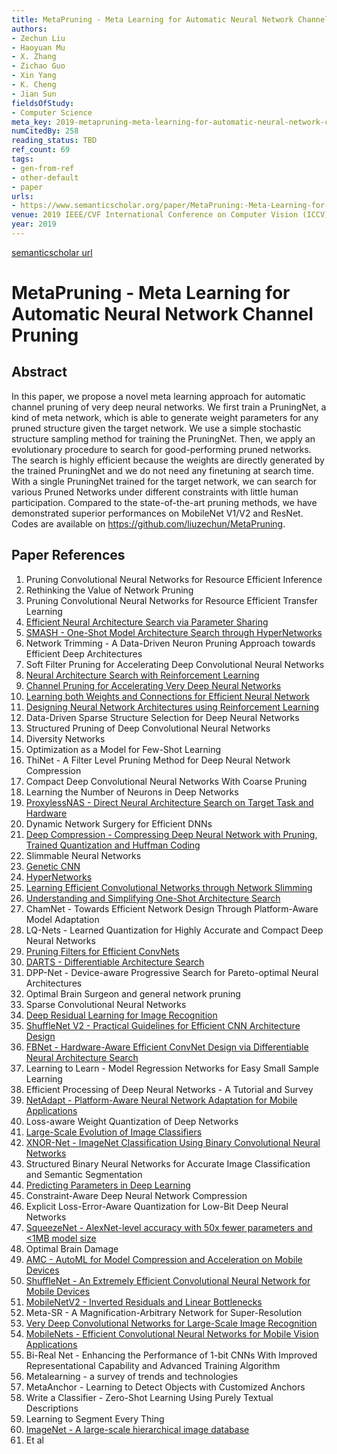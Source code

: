 ```yaml
---
title: MetaPruning - Meta Learning for Automatic Neural Network Channel Pruning
authors:
- Zechun Liu
- Haoyuan Mu
- X. Zhang
- Zichao Guo
- Xin Yang
- K. Cheng
- Jian Sun
fieldsOfStudy:
- Computer Science
meta_key: 2019-metapruning-meta-learning-for-automatic-neural-network-channel-pruning
numCitedBy: 258
reading_status: TBD
ref_count: 69
tags:
- gen-from-ref
- other-default
- paper
urls:
- https://www.semanticscholar.org/paper/MetaPruning:-Meta-Learning-for-Automatic-Neural-Liu-Mu/bd3df472bc848083068a76e9ce2b2ab49543dc78?sort=total-citations
venue: 2019 IEEE/CVF International Conference on Computer Vision (ICCV)
year: 2019
---
```


[semanticscholar url](https://www.semanticscholar.org/paper/MetaPruning:-Meta-Learning-for-Automatic-Neural-Liu-Mu/bd3df472bc848083068a76e9ce2b2ab49543dc78?sort=total-citations)

# MetaPruning - Meta Learning for Automatic Neural Network Channel Pruning

## Abstract

In this paper, we propose a novel meta learning approach for automatic channel pruning of very deep neural networks. We first train a PruningNet, a kind of meta network, which is able to generate weight parameters for any pruned structure given the target network. We use a simple stochastic structure sampling method for training the PruningNet. Then, we apply an evolutionary procedure to search for good-performing pruned networks. The search is highly efficient because the weights are directly generated by the trained PruningNet and we do not need any finetuning at search time. With a single PruningNet trained for the target network, we can search for various Pruned Networks under different constraints with little human participation. Compared to the state-of-the-art pruning methods, we have demonstrated superior performances on MobileNet V1/V2 and ResNet. Codes are available on https://github.com/liuzechun/MetaPruning.

## Paper References

1. Pruning Convolutional Neural Networks for Resource Efficient Inference
2. Rethinking the Value of Network Pruning
3. Pruning Convolutional Neural Networks for Resource Efficient Transfer Learning
4. [Efficient Neural Architecture Search via Parameter Sharing](2018-efficient-neural-architecture-search-via-parameter-sharing.md)
5. [SMASH - One-Shot Model Architecture Search through HyperNetworks](2018-smash-one-shot-model-architecture-search-through-hypernetworks.md)
6. Network Trimming - A Data-Driven Neuron Pruning Approach towards Efficient Deep Architectures
7. Soft Filter Pruning for Accelerating Deep Convolutional Neural Networks
8. [Neural Architecture Search with Reinforcement Learning](2017-neural-architecture-search-with-reinforcement-learning.md)
9. [Channel Pruning for Accelerating Very Deep Neural Networks](2017-channel-pruning-for-accelerating-very-deep-neural-networks.md)
10. [Learning both Weights and Connections for Efficient Neural Network](2015-learning-both-weights-and-connections-for-efficient-neural-network.md)
11. [Designing Neural Network Architectures using Reinforcement Learning](2017-designing-neural-network-architectures-using-reinforcement-learning.md)
12. Data-Driven Sparse Structure Selection for Deep Neural Networks
13. Structured Pruning of Deep Convolutional Neural Networks
14. Diversity Networks
15. Optimization as a Model for Few-Shot Learning
16. ThiNet - A Filter Level Pruning Method for Deep Neural Network Compression
17. Compact Deep Convolutional Neural Networks With Coarse Pruning
18. Learning the Number of Neurons in Deep Networks
19. [ProxylessNAS - Direct Neural Architecture Search on Target Task and Hardware](2019-proxylessnas-direct-neural-architecture-search-on-target-task-and-hardware.md)
20. Dynamic Network Surgery for Efficient DNNs
21. [Deep Compression - Compressing Deep Neural Network with Pruning, Trained Quantization and Huffman Coding](2016-deep-compression-compressing-deep-neural-network-with-pruning-trained-quantization-and-huffman-coding.md)
22. Slimmable Neural Networks
23. [Genetic CNN](2017-genetic-cnn.md)
24. [HyperNetworks](2017-hypernetworks.md)
25. [Learning Efficient Convolutional Networks through Network Slimming](2017-learning-efficient-convolutional-networks-through-network-slimming.md)
26. [Understanding and Simplifying One-Shot Architecture Search](2018-understanding-and-simplifying-one-shot-architecture-search.md)
27. ChamNet - Towards Efficient Network Design Through Platform-Aware Model Adaptation
28. LQ-Nets - Learned Quantization for Highly Accurate and Compact Deep Neural Networks
29. [Pruning Filters for Efficient ConvNets](2017-pruning-filters-for-efficient-convnets.md)
30. [DARTS - Differentiable Architecture Search](2019-darts-differentiable-architecture-search.md)
31. DPP-Net - Device-aware Progressive Search for Pareto-optimal Neural Architectures
32. Optimal Brain Surgeon and general network pruning
33. Sparse Convolutional Neural Networks
34. [Deep Residual Learning for Image Recognition](2016-deep-residual-learning-for-image-recognition.md)
35. [ShuffleNet V2 - Practical Guidelines for Efficient CNN Architecture Design](2018-shufflenet-v2-practical-guidelines-for-efficient-cnn-architecture-design.md)
36. [FBNet - Hardware-Aware Efficient ConvNet Design via Differentiable Neural Architecture Search](2019-fbnet-hardware-aware-efficient-convnet-design-via-differentiable-neural-architecture-search.md)
37. Learning to Learn - Model Regression Networks for Easy Small Sample Learning
38. Efficient Processing of Deep Neural Networks - A Tutorial and Survey
39. [NetAdapt - Platform-Aware Neural Network Adaptation for Mobile Applications](2018-netadapt-platform-aware-neural-network-adaptation-for-mobile-applications.md)
40. Loss-aware Weight Quantization of Deep Networks
41. [Large-Scale Evolution of Image Classifiers](2017-large-scale-evolution-of-image-classifiers.md)
42. [XNOR-Net - ImageNet Classification Using Binary Convolutional Neural Networks](2016-xnor-net-imagenet-classification-using-binary-convolutional-neural-networks.md)
43. Structured Binary Neural Networks for Accurate Image Classification and Semantic Segmentation
44. [Predicting Parameters in Deep Learning](2013-predicting-parameters-in-deep-learning.md)
45. Constraint-Aware Deep Neural Network Compression
46. Explicit Loss-Error-Aware Quantization for Low-Bit Deep Neural Networks
47. [SqueezeNet - AlexNet-level accuracy with 50x fewer parameters and <1MB model size](2016-squeezenet-alexnet-level-accuracy-with-50x-fewer-parameters-and-1mb-model-size.md)
48. Optimal Brain Damage
49. [AMC - AutoML for Model Compression and Acceleration on Mobile Devices](2018-amc-automl-for-model-compression-and-acceleration-on-mobile-devices.md)
50. [ShuffleNet - An Extremely Efficient Convolutional Neural Network for Mobile Devices](2018-shufflenet-an-extremely-efficient-convolutional-neural-network-for-mobile-devices.md)
51. [MobileNetV2 - Inverted Residuals and Linear Bottlenecks](2018-mobilenetv2-inverted-residuals-and-linear-bottlenecks.md)
52. Meta-SR - A Magnification-Arbitrary Network for Super-Resolution
53. [Very Deep Convolutional Networks for Large-Scale Image Recognition](2015-very-deep-convolutional-networks-for-large-scale-image-recognition.md)
54. [MobileNets - Efficient Convolutional Neural Networks for Mobile Vision Applications](2017-mobilenets-efficient-convolutional-neural-networks-for-mobile-vision-applications.md)
55. Bi-Real Net - Enhancing the Performance of 1-bit CNNs With Improved Representational Capability and Advanced Training Algorithm
56. Metalearning - a survey of trends and technologies
57. MetaAnchor - Learning to Detect Objects with Customized Anchors
58. Write a Classifier - Zero-Shot Learning Using Purely Textual Descriptions
59. Learning to Segment Every Thing
60. [ImageNet - A large-scale hierarchical image database](2009-imagenet-a-large-scale-hierarchical-image-database.md)
61. Et al
